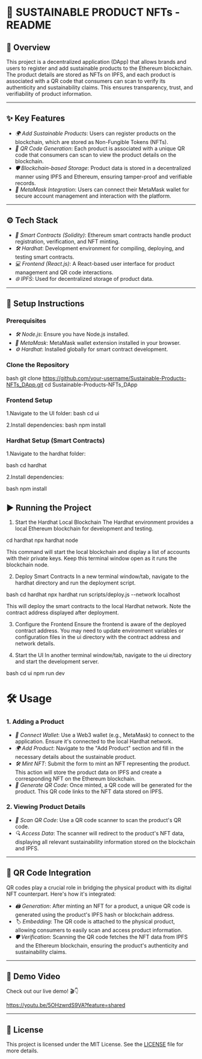 # 🌱 SUSTAINABLE PRODUCT NFTs - README

## 📝 Overview

This project is a decentralized application (DApp) that allows brands and users to register and add sustainable products to the Ethereum blockchain. The product details are stored as NFTs on IPFS, and each product is associated with a QR code that consumers can scan to verify its authenticity and sustainability claims. This ensures transparency, trust, and verifiability of product information.

---

## ✨ Key Features

- *🌍 Add Sustainable Products*: Users can register products on the blockchain, which are stored as Non-Fungible Tokens (NFTs).
- *🔗 QR Code Generation*: Each product is associated with a unique QR code that consumers can scan to view the product details on the blockchain.
- *🛡️ Blockchain-based Storage*: Product data is stored in a decentralized manner using IPFS and Ethereum, ensuring tamper-proof and verifiable records.
- *🔐 MetaMask Integration*: Users can connect their MetaMask wallet for secure account management and interaction with the platform.

---

## ⚙️ Tech Stack

- *📜 Smart Contracts (Solidity)*: Ethereum smart contracts handle product registration, verification, and NFT minting.
- *🛠️ Hardhat*: Development environment for compiling, deploying, and testing smart contracts.
- *💻 Frontend (React.js)*: A React-based user interface for product management and QR code interactions.
- *🌐 IPFS*: Used for decentralized storage of product data.

---

## 🚀 Setup Instructions

### Prerequisites

- *🛠️ Node.js*: Ensure you have Node.js installed.
- *🦊 MetaMask*: MetaMask wallet extension installed in your browser.
- *⚙️ Hardhat*: Installed globally for smart contract development.

### Clone the Repository

bash
git clone https://github.com/your-username/Sustainable-Products-NFTs_DApp.git
cd Sustainable-Products-NFTs_DApp

### Frontend Setup
1.Navigate to the UI folder:
  bash
  cd ui

2.Install dependencies:
  bash
  npm install

### Hardhat Setup (Smart Contracts)
1.Navigate to the hardhat folder:

  bash
  cd hardhat

2.Install dependencies:

  bash
  npm install

## ▶️  Running the Project
1. Start the Hardhat Local Blockchain
The Hardhat environment provides a local Ethereum blockchain for development and testing.

  cd hardhat
  npx hardhat node

 This command will start the local blockchain and display a list of accounts with their private keys. Keep this terminal window open as it runs the blockchain node.

2. Deploy Smart Contracts
In a new terminal window/tab, navigate to the hardhat directory and run the deployment script.

bash
cd hardhat
npx hardhat run scripts/deploy.js --network localhost

This will deploy the smart contracts to the local Hardhat network. Note the contract address displayed after deployment.

3. Configure the Frontend
Ensure the frontend is aware of the deployed contract address. You may need to update environment variables or configuration files in the ui directory with the contract address and network details.

4. Start the UI In another terminal window/tab, navigate to the ui directory and start the development server.

bash
cd ui 
npm run dev

# 🛠️ Usage

### 1. Adding a Product

- *🔗 Connect Wallet*: Use a Web3 wallet (e.g., MetaMask) to connect to the application. Ensure it's connected to the local Hardhat network.
- *🌍 Add Product*: Navigate to the "Add Product" section and fill in the necessary details about the sustainable product.
- *🛠️ Mint NFT*: Submit the form to mint an NFT representing the product. This action will store the product data on IPFS and create a corresponding NFT on the Ethereum blockchain.
- *🔗 Generate QR Code*: Once minted, a QR code will be generated for the product. This QR code links to the NFT data stored on IPFS.

### 2. Viewing Product Details

- *📱 Scan QR Code*: Use a QR code scanner to scan the product's QR code.
- *🔍 Access Data*: The scanner will redirect to the product's NFT data, displaying all relevant sustainability information stored on the blockchain and IPFS.

---

## 📲 QR Code Integration

QR codes play a crucial role in bridging the physical product with its digital NFT counterpart. Here's how it's integrated:

- *🖨️ Generation*: After minting an NFT for a product, a unique QR code is generated using the product's IPFS hash or blockchain address.
- *🏷️ Embedding*: The QR code is attached to the physical product, allowing consumers to easily scan and access product information.
- *🛡️ Verification*: Scanning the QR code fetches the NFT data from IPFS and the Ethereum blockchain, ensuring the product's authenticity and sustainability claims.

---
## 🎥 Demo Video

Check out our live demo! 🎬👇

https://youtu.be/5OHzwrdS9VA?feature=shared

---

## 📜 License

This project is licensed under the MIT License. See the [LICENSE](LICENSE) file for more details.
